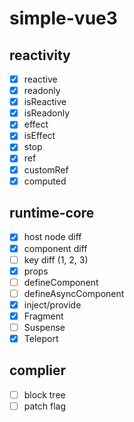 # simple-vue3

## reactivity

- [x] reactive
- [x] readonly
- [x] isReactive
- [x] isReadonly
- [x] effect
- [x] isEffect
- [x] stop
- [x] ref
- [x] customRef
- [x] computed

## runtime-core

- [x] host node diff
- [x] component diff
- [ ] key diff (1, 2, 3)
- [x] props
- [ ] defineComponent
- [ ] defineAsyncComponent
- [x] inject/provide
- [x] Fragment
- [ ] Suspense
- [x] Teleport

## complier

- [ ] block tree
- [ ] patch flag
